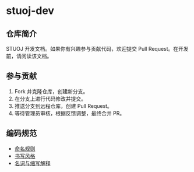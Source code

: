 # stuoj-dev

## 仓库简介

STUOJ 开发文档。如果你有兴趣参与贡献代码，欢迎提交 Pull Request。在开发前，请阅读该文档。

## 参与贡献

1. Fork 并克隆仓库，创建新分支。
2. 在分支上进行代码修改并提交。
4. 推送分支到远程仓库，创建 Pull Request。
5. 等待管理员审核，根据反馈调整，最终合并 PR。

## 编码规范

- [命名规则](naming_rules.md)
- [书写风格](writing_style.md)
- [名词与缩写解释](vocabulary.md)
